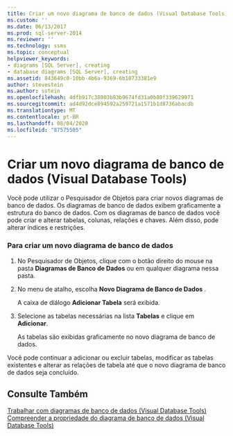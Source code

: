 ```yaml
---
title: Criar um novo diagrama de banco de dados (Visual Database Tools) | Microsoft Docs
ms.custom: ''
ms.date: 06/13/2017
ms.prod: sql-server-2014
ms.reviewer: ''
ms.technology: ssms
ms.topic: conceptual
helpviewer_keywords:
- diagrams [SQL Server], creating
- database diagrams [SQL Server], creating
ms.assetid: 843649c0-10bb-4b6a-9369-6b10733381e9
author: stevestein
ms.author: sstein
ms.openlocfilehash: 4dfb917c38003b83b9674fd31a0b80f339629971
ms.sourcegitcommit: ad4d92dce894592a259721a1571b1d8736abacdb
ms.translationtype: MT
ms.contentlocale: pt-BR
ms.lasthandoff: 08/04/2020
ms.locfileid: "87575505"
---
```

# <a name="create-a-new-database-diagram-visual-database-tools"></a>Criar um novo diagrama de banco de dados (Visual Database Tools)
  Você pode utilizar o Pesquisador de Objetos para criar novos diagramas de banco de dados. Os diagramas de banco de dados exibem graficamente a estrutura do banco de dados. Com os diagramas de banco de dados você pode criar e alterar tabelas, colunas, relações e chaves. Além disso, pode alterar índices e restrições.  
  
### <a name="to-create-a-new-database-diagram"></a>Para criar um novo diagrama de banco de dados  
  
1.  No Pesquisador de Objetos, clique com o botão direito do mouse na pasta **Diagramas de Banco de Dados** ou em qualquer diagrama nessa pasta.  
  
2.  No menu de atalho, escolha **Novo Diagrama de Banco de Dados** .  
  
     A caixa de diálogo **Adicionar Tabela** será exibida.  
  
3.  Selecione as tabelas necessárias na lista **Tabelas** e clique em **Adicionar**.  
  
     As tabelas são exibidas graficamente no novo diagrama de banco de dados.  
  
 Você pode continuar a adicionar ou excluir tabelas, modificar as tabelas existentes e alterar as relações de tabela até que o novo diagrama de banco de dados seja concluído.  
  
## <a name="see-also"></a>Consulte Também  
 [Trabalhar com diagramas de banco de dados &#40;Visual Database Tools&#41;](visual-database-tools.md)   
 [Compreender a propriedade do diagrama de banco de dados &#40;Visual Database Tools&#41;](understand-database-diagram-ownership-visual-database-tools.md)  
  
  
